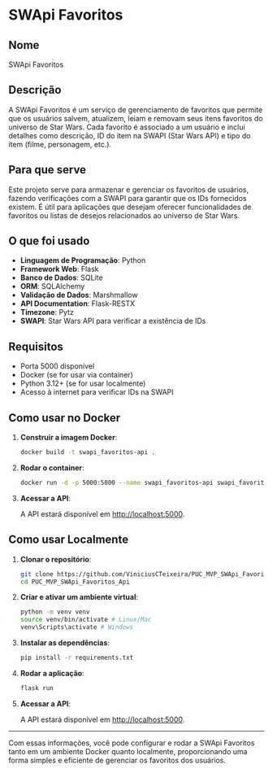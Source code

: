 # SWApi Favoritos

## Nome
SWApi Favoritos

## Descrição
A SWApi Favoritos é um serviço de gerenciamento de favoritos que permite que os usuários salvem, atualizem, leiam e removam seus itens favoritos do universo de Star Wars. Cada favorito é associado a um usuário e inclui detalhes como descrição, ID do item na SWAPI (Star Wars API) e tipo do item (filme, personagem, etc.).

## Para que serve
Este projeto serve para armazenar e gerenciar os favoritos de usuários, fazendo verificações com a SWAPI para garantir que os IDs fornecidos existem. É útil para aplicações que desejam oferecer funcionalidades de favoritos ou listas de desejos relacionados ao universo de Star Wars.

## O que foi usado
- **Linguagem de Programação**: Python
- **Framework Web**: Flask
- **Banco de Dados**: SQLite
- **ORM**: SQLAlchemy
- **Validação de Dados**: Marshmallow
- **API Documentation**: Flask-RESTX
- **Timezone**: Pytz
- **SWAPI**: Star Wars API para verificar a existência de IDs

## Requisitos
- Porta 5000 disponível
- Docker (se for usar via container)
- Python 3.12+ (se for usar localmente)
- Acesso à internet para verificar IDs na SWAPI

## Como usar no Docker

1. **Construir a imagem Docker**:

   ```bash
   docker build -t swapi_favoritos-api .
   ```

2. **Rodar o container**:

   ```bash
   docker run -d -p 5000:5000 --name swapi_favoritos-api swapi_favoritos-api
   ```

3. **Acessar a API**:

   A API estará disponível em [http://localhost:5000](http://localhost:5000).

## Como usar Localmente

1. **Clonar o repositório**:

   ```bash
   git clone https://github.com/ViniciusCTeixeira/PUC_MVP_SWApi_Favoritos_Api.git
   cd PUC_MVP_SWApi_Favoritos_Api
   ```

2. **Criar e ativar um ambiente virtual**:

   ```bash
   python -m venv venv
   source venv/bin/activate # Linux/Mac
   venv\Scripts\activate # Windows
   ```

3. **Instalar as dependências**:

   ```bash
   pip install -r requirements.txt
   ```

4. **Rodar a aplicação**:

   ```bash
   flask run
   ```

5. **Acessar a API**:

   A API estará disponível em [http://localhost:5000](http://localhost:5000).

---

Com essas informações, você pode configurar e rodar a SWApi Favoritos tanto em um ambiente Docker quanto localmente, proporcionando uma forma simples e eficiente de gerenciar os favoritos dos usuários.